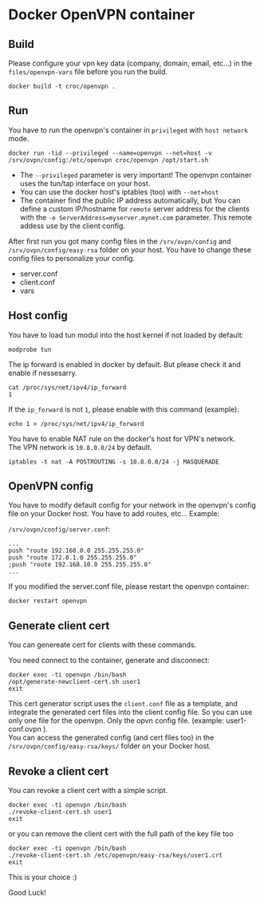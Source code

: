 # Docker OpenVPN container

## Build

Please configure your vpn key data (company, domain, email, etc...) in the `files/openvpn-vars` file before you run the build.

```
docker build -t croc/openvpn .
```

## Run

You have to run the openvpn's container in `privileged` with `host network` mode.

```
docker run -tid --privileged --name=openvpn --net=host -v /srv/ovpn/config:/etc/openvpn croc/openvpn /opt/start.sh
```

  - The `--privileged` parameter is very important! The openvpn container uses the tun/tap interface on your host.
  - You can use the docker host's iptables (too) with `--net=host`
  - The container find the public IP address automatically, but You can define a custom IP/hostname for `remote` server address for the clients with the `-e ServerAddress=myserver.mynet.com` parameter. This remote addess use by the client config.

After first run you got many config files in the `/srv/ovpn/config` and `/srv/ovpn/config/easy-rsa` folder on your host. You have to change these config files to personalize your config.

  - server.conf
  - client.conf
  - vars

## Host config

You have to load tun modul into the host kernel if not loaded by default:

```
modprobe tun
```

The ip forward is enabled in docker by default. But please check it and enable if nessesarry.

```
cat /proc/sys/net/ipv4/ip_forward
1
```

If the `ip_forward` is not `1`, please enable with this command (example):

```
echo 1 > /proc/sys/net/ipv4/ip_forward
```

You have to enable NAT rule on the docker's host for VPN's network.  
The VPN network is `10.8.0.0/24` by default.

```
iptables -t nat -A POSTROUTING -s 10.8.0.0/24 -j MASQUERADE
```

## OpenVPN config

You have to modify default config for your network in the openvpn's config file on your Docker host.
You have to add routes, etc... Example:

`/srv/ovpn/config/server.conf`:

```
...
push "route 192.168.0.0 255.255.255.0"
push "route 172.0.1.0 255.255.255.0"
;push "route 192.168.10.0 255.255.255.0"
...
```

If you modified the server.conf file, please restart the openvpn container:

```
docker restart openvpn
```

## Generate client cert

You can genereate cert for clients with these commands.

You need connect to the container, generate and disconnect:

```
docker exec -ti openvpn /bin/bash
/opt/generate-newclient-cert.sh user1
exit
```

This cert generator script uses the `client.conf` file as a template, and integrate the generated cert files into the client config file. So you can use only one file for the openvpn. Only the opvn config file. (example: user1-conf.ovpn ).  
You can access the generated config (and cert files too) in the `/srv/ovpn/config/easy-rsa/keys/` folder on your Docker host.

## Revoke a client cert

You can revoke a client cert with a simple script.

```
docker exec -ti openvpn /bin/bash
./revoke-client-cert.sh user1 
exit
```

or you can remove the client cert with the full path of the key file too

```
docker exec -ti openvpn /bin/bash
./revoke-client-cert.sh /etc/openvpn/easy-rsa/keys/user1.crt
exit
```

This is your choice :)




Good Luck!

